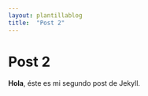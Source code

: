 ```yaml
---
layout: plantillablog
title:  "Post 2"
---
```


# Post 2

**Hola**, éste es mi segundo post de Jekyll.